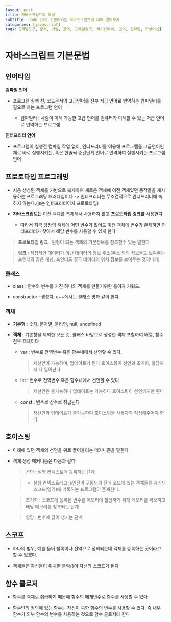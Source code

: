 ```yaml
---
layout: post
title: 자바스크립트의 특성
subtitle: node js의 기본이되는 자바스크립트에 대해 알아보자
categories: [javascript]
tags: [개발도구, 문서, 개발, 용어, 프레임워크, 라이브러리, 언어, 런타임, 가상머신]
---
```


# 자바스크립트 기본문법   

## 언어타입   
    
**컴파일 언어**   

+ 프로그램 실행 전, 코드문서의 고급언어를 전부 저급 언어로 번역하는 컴파일러를 필요로 하는 프로그램 언어   
   
  + 컴파일러 : 사람이 이해 가능한 고급 언어를 컴퓨터가 이해할 수 있는 저급 언어로 번역하는 프로그램   
     
**인터프리터 언어**   
   
+ 프로그램이 실행전 컴파일 작업 없이, 인터프리터를 이용해 프로그램을 고급언어인채로 바로 실행시키는, 혹은 한줄씩 중간단계 언어로 번역하여 실행시키는 프로그램 언어    
   
## 프로토타입 프로그래밍
   
+ 처음 생성된 객체를 기반으로 복제하여 새로운 객체에 이전 객체있던 동작들을 재사용하는 프로그래밍 패러다임이다 -> 인터프리터는 무조건적으로 인터프리터에 속하지 않는다.(js는 인터프리터이자 프로토타입)  
    
+ **자바스크립트는** 이전 객체를 복제해서 사용하지 않고 **프로토타입 링크를** 사용한다   
   
  + 따라서 지금 당장의 객체에 어떤 변수가 없어도 이전 객체에 변수가 존재하면 인터프리터가 찾아서 해당 변수를 사용할 수 있게 한다    

> **프로토타입 링크** : 원형이 되는 객체의 기본정보를 참조할수 있는 말한다   
   
> **링크** : 직접적인 데이터가 아닌 데이터의 정보 주소(주소 외의 정보들도 보여주는 포인터와 같은 개념, 포인터도 결국 데이터의 위치 정보를 보여주는 것이니까)    

### 클래스      

+ class : 함수와 변수를 가진 하나의 객체를 만들기위한 틀이자 키워드.   
   
+ constructor : 생성자. c++에서는 클래스 명과 같이 한다

### 객체       

+ **기본형** : 숫자, 문자열, 불리언, null, undefined     

+ **객체** : 기본형을 제외한 모든 것, 클래스 바탕으로 생성한 객체 포함하여 배열, 함수 전부 객체이다 
   
  + var : 변수로 전역변수 혹은 함수내에서 선언할 수 있다.
    > 재선언이 가능하며, 업데이트가 된다
    > 호이스팅이 선언과 초기화, 할당까지 다 일어난다
       
  + let : 변수로 전역변수 혹은 함수내에서 선언할 수 있다
    > 재선언은 불가능하나 업데이트는 가능하다
    > 호이스팅이 선언까지만 된다
       
  + const : 변수로 상수로 취급된다
    > 재선언과 업데이트가 불가능하다
    > 호이스팅을 사용자가 직접해주어야 한다

## 호이스팅   
   
+ 아래에 있던 객체의 선언을 위로 끌어올리는 메커니즘을 말한다
   
+ 객체 생성 메커니즘은 다음과 같다     

  > 선언 : 실행 컨텍스트에 등록하는 단계
    
  > + 실행 컨텍스트라고 js엔진이 구동되기 전에 코드에 있는 객체들을 자신의 스코프(영역)에 기록하는 프로그램이 존재한다.
       
  > 초기화 : 스코프에 등록된 변수를 메모리에 할당하기 위해 메모리를 확보하고 해당 메모리를 참조되는 단계  
     
  > 할당 : 변수에 값이 생기는 단계
   
## 스코프   
   
+ 하나의 범위, 예를 들어 블록이나 전역으로 정의되는데 객체를 등록하는 곳이라고 할 수 있겠다.
  
+ 객체들은 자신들이 위치한 블럭{}이 자신의 스코프가 된다      
   
## 함수 클로저 
    
+ 함수를 객체로 취급하기 때문에 함수의 매개변수로 함수를 사용할 수 있다.
  
+ 함수안의 정의에 있는 함수는 자신이 속한 함수의 변수를 사용할 수 있다. 즉 내부 함수가 외부 함수의 변수를 사용하는 것으로 함수 클로저라 한다   
     

        

